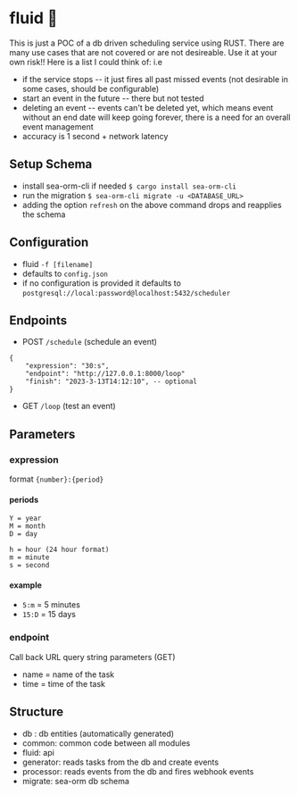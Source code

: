 # fluid 🌊

This is just a POC of a db driven scheduling service using RUST. There are many use cases that are not covered or are not desireable. Use it at your own risk!! 
Here is a list I could think of:
i.e
* if the service stops -- it just fires all past missed events (not desirable in some cases, should be configurable)
* start an event in the future -- there but not tested
* deleting an event -- events can't be deleted yet, which means event without an end date will keep going forever, there is a need for an overall event management
* accuracy is 1 second + network latency

## Setup Schema

* install sea-orm-cli if needed `$ cargo install sea-orm-cli`
* run the migration `$ sea-orm-cli migrate -u <DATABASE_URL>`
* adding the option `refresh` on the above command drops and reapplies the schema

## Configuration

* fluid `-f [filename]`
* defaults to `config.json`
* if no configuration is provided it defaults to `postgresql://local:password@localhost:5432/scheduler`
  
## Endpoints

* POST `/schedule` (schedule an event)

``` 
{
    "expression": "30:s",
    "endpoint": "http://127.0.0.1:8000/loop"
    "finish": "2023-3-13T14:12:10", -- optional
}
```

* GET `/loop` (test an event)

## Parameters

### expression

format `{number}:{period}`

#### periods

```text
Y = year
M = month
D = day

h = hour (24 hour format)
m = minute
s = second
```

#### example

* `5:m`   =  5 minutes
* `15:D` = 15 days

### endpoint

Call back URL query string parameters (GET)
* name = name of the task
* time = time of the task

## Structure
* db : db entities (automatically generated)
* common: common code between all modules
* fluid: api
* generator: reads tasks from the db and create events
* processor: reads events from the db and fires webhook events
* migrate: sea-orm db schema
